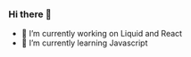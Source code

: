 ### Hi there 👋

- 🔭 I’m currently working on Liquid and React
- 🌱 I’m currently learning Javascript
<!-- - 👯 I’m looking to collaborate on ...
- 🤔 I’m looking for help with ...
- 💬 Ask me about ...
- 📫 How to reach me: ...
- 😄 Pronouns: ...
- ⚡ Fun fact: ... -->

